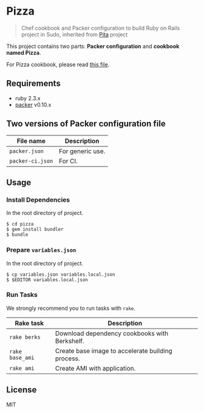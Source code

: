 # Pizza

> Chef cookbook and Packer configuration to build Ruby on Rails project in Sudo, inherited from [Pita](https://github.com/sudo-recruit/pita) project

This project contains two parts: **Packer configuration** and **cookbook named Pizza**.

For Pizza cookbook, please read [this file](pizza/README.md).

## Requirements

* ruby 2.3.x
* [packer](https://www.packer.io/) v0.10.x

## Two versions of Packer configuration file

File name | Description
--- | ---
`packer.json` | For generic use.
`packer-ci.json` | For CI.

## Usage

### Install Dependencies

In the root directory of project.

```shell
$ cd pizza
$ gem install bundler
$ bundle
```

### Prepare `variables.json`

In the root directory of project.

```shell
$ cp variables.json variables.local.json
$ $EDITOR variables.local.json
```

### Run Tasks

We strongly recommend you to run tasks with `rake`.

Rake task | Description
--- | ---
`rake berks` | Download dependency cookbooks with Berkshelf.
`rake base_ami` | Create base image to accelerate building process.
`rake ami` | Create AMI with application.

## License

MIT
